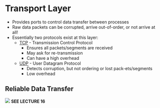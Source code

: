 # Transport Layer
- Provides ports to control data transfer between processes
- Raw data packets can be corrupted, arrive out-of-order, or not arrive at all!
- Essentially two protocols exist at this layer:
	- [TCP](TCP.md)  - Transmission Control Protocol
		- Ensures all packets/segments are received
		- May ask for re-transmission
		- Can have a high overhead
	- [UDP](UDP.md) - User Datagram Protocol
		- Detects corruption, but not ordering or lost pack-ets/segments
		- Low overhead

## Reliable Data Transfer
![](reliable-data-transfer.png)
**SEE LECTURE 16**